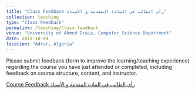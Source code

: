 ```yaml
---
title: "Class Feedback رأي الطالب في المادة المقدمة و الأستاذ"
collection: teaching
type: "Class Feedback"
permalink: /teaching/Class-feedback
venue: "University of Ahmed Draia, Computer Science Department"
date: 2019-10-04
location: "Adrar, Algeria"
---
```


Please submit feedback (form to improve the learning/teaching experience) regarding the course you have just attended or completed, including feedback on course structure, content, and instructor.

[Course Feedback رأي الطالب في المادة المقدمة و الأستاذ](https://forms.gle/S8qHBjacM9y4GgbXA)




